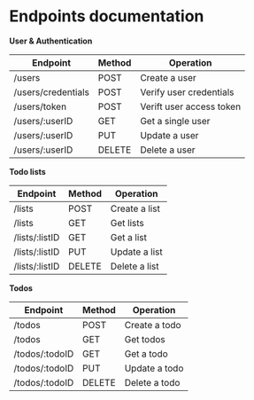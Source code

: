 # Endpoints documentation

**User & Authentication**
  
| Endpoint                  | Method    | Operation                 |
|---------------------------|-----------|---------------------------|
| /users                    | POST      | Create a user             |
| /users/credentials        | POST      | Verify user credentials   |
| /users/token              | POST      | Verift user access token  |
| /users/:userID            | GET       | Get a single user         |
| /users/:userID            | PUT       | Update a user             |
| /users/:userID            | DELETE    | Delete a user             |

**Todo lists**
  
| Endpoint                  | Method    | Operation                 |
|---------------------------|-----------|---------------------------|
| /lists                    | POST      | Create a list             |
| /lists                    | GET       | Get lists                 |
| /lists/:listID            | GET       | Get a list                |
| /lists/:listID            | PUT       | Update a list             |
| /lists/:listID            | DELETE    | Delete a list             |


**Todos**
  
| Endpoint                  | Method    | Operation                 |
|---------------------------|-----------|---------------------------|
| /todos                    | POST      | Create a todo             |
| /todos                    | GET       | Get todos                 |
| /todos/:todoID            | GET       | Get a todo                |
| /todos/:todoID            | PUT       | Update a todo             |
| /todos/:todoID            | DELETE    | Delete a todo             |